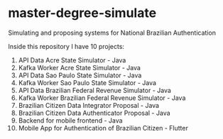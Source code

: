 # master-degree-simulate
Simulating and proposing systems for National Brazilian Authentication

Inside this repository I have 10 projects:
1. API Data Acre State Simulator - Java
2. Kafka Worker Acre State Simulator - Java
3. API Data Sao Paulo State Simulator - Java
4. Kafka Worker Sao Paulo State Simulator - Java
5. API Data Brazilian Federal Revenue Simulator - Java
6. Kafka Worker Brazilian Federal Revenue Simulator - Java
7. Brazilian Citizen Data Integrator Proposal - Java
8. Brazilian Citizen Data Authenticator Proposal - Java
9. Backend for mobile frontend - Java
10. Mobile App for Authentication of Brazilian Citizen - Flutter